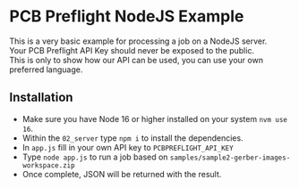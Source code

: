 # PCB Preflight NodeJS Example
This is a very basic example for processing a job on a NodeJS server.  
Your PCB Preflight API Key should never be exposed to the public.  
This is only to show how our API can be used, you can use your own preferred language.

## Installation
* Make sure you have Node 16 or higher installed on your system `nvm use 16`.
* Within the `02_server` type `npm i` to install the dependencies.
* In `app.js` fill in your own API key to `PCBPREFLIGHT_API_KEY`
* Type `node app.js` to run a job based on `samples/sample2-gerber-images-workspace.zip`
* Once complete, JSON will be returned with the result.
